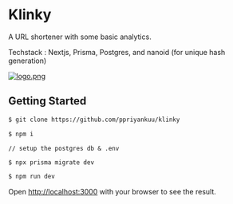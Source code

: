 # Klinky
A URL shortener with some basic analytics.

Techstack : Nextjs, Prisma, Postgres, and nanoid (for unique hash generation)

[![logo.png](https://i.postimg.cc/d1X81JWF/logo.png)](https://postimg.cc/tZ31vGQv)

## Getting Started

```sh
$ git clone https://github.com/ppriyankuu/klinky
```

```sh
$ npm i
```

`// setup the postgres db & .env`

```sh
$ npx prisma migrate dev
```
```sh
$ npm run dev
```

Open [http://localhost:3000](http://localhost:3000) with your browser to see the result.